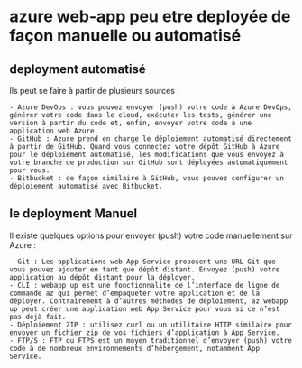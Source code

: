# azure web-app peu etre deployée de façon manuelle ou automatisé

## deployment automatisé 
Ils peut se faire à partir de plusieurs sources :

    - Azure DevOps : vous pouvez envoyer (push) votre code à Azure DevOps, générer votre code dans le cloud, exécuter les tests, générer une version à partir du code et, enfin, envoyer votre code à une application web Azure.
    - GitHub : Azure prend en charge le déploiement automatisé directement à partir de GitHub. Quand vous connectez votre dépôt GitHub à Azure pour le déploiement automatisé, les modifications que vous envoyez à votre branche de production sur GitHub sont déployées automatiquement pour vous.
    - Bitbucket : de façon similaire à GitHub, vous pouvez configurer un déploiement automatisé avec Bitbucket.

## le deployment Manuel

Il existe quelques options pour envoyer (push) votre code manuellement sur Azure :

    - Git : Les applications web App Service proposent une URL Git que vous pouvez ajouter en tant que dépôt distant. Envoyez (push) votre application au dépôt distant pour la déployer.
    - CLI : webapp up est une fonctionnalité de l’interface de ligne de commande az qui permet d’empaqueter votre application et de la déployer. Contrairement à d’autres méthodes de déploiement, az webapp up peut créer une application web App Service pour vous si ce n’est pas déjà fait.
    - Déploiement ZIP : utilisez curl ou un utilitaire HTTP similaire pour envoyer un fichier zip de vos fichiers d’application à App Service.
    - FTP/S : FTP ou FTPS est un moyen traditionnel d’envoyer (push) votre code à de nombreux environnements d’hébergement, notamment App Service.

